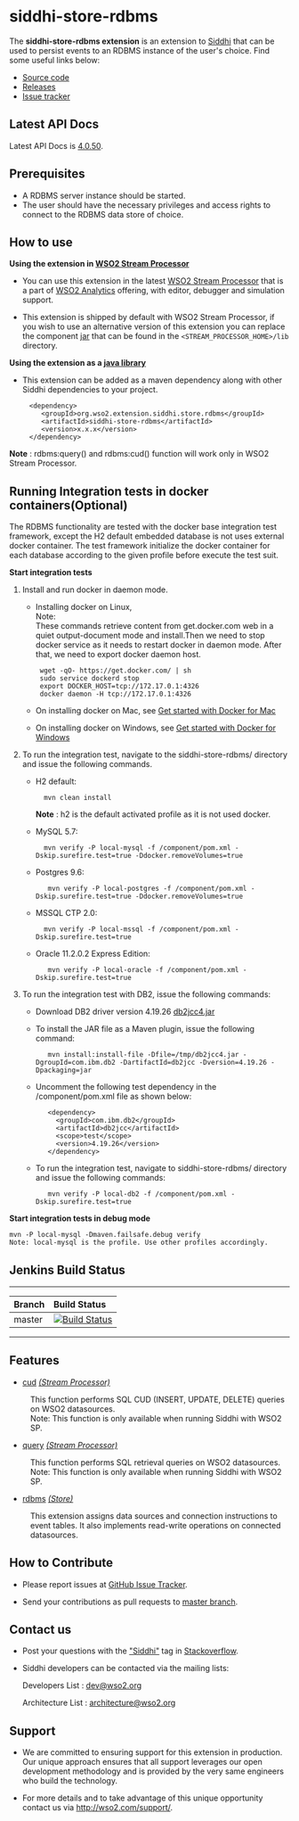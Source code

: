 siddhi-store-rdbms
======================================

The **siddhi-store-rdbms extension** is an extension to <a target="_blank" href="https://wso2.github.io/siddhi">Siddhi</a> that  can be used to persist events to an RDBMS instance of the user's choice.
Find some useful links below:

* <a target="_blank" href="https://github.com/wso2-extensions/siddhi-store-rdbms">Source code</a>
* <a target="_blank" href="https://github.com/wso2-extensions/siddhi-store-rdbms/releases">Releases</a>
* <a target="_blank" href="https://github.com/wso2-extensions/siddhi-store-rdbms/issues">Issue tracker</a>

## Latest API Docs 

Latest API Docs is <a target="_blank" href="https://wso2-extensions.github.io/siddhi-store-rdbms/api/4.0.50">4.0.50</a>.

## Prerequisites

 * A RDBMS server instance should be started.
 * The user should have the necessary privileges and access rights to connect to the RDBMS data store of choice.

## How to use 

**Using the extension in <a target="_blank" href="https://github.com/wso2/product-sp">WSO2 Stream Processor</a>**

* You can use this extension in the latest <a target="_blank" href="https://github.com/wso2/product-sp/releases">WSO2 Stream Processor</a> that is a part of <a target="_blank" href="http://wso2.com/analytics?utm_source=gitanalytics&utm_campaign=gitanalytics_Jul17">WSO2 Analytics</a> offering, with editor, debugger and simulation support. 

* This extension is shipped by default with WSO2 Stream Processor, if you wish to use an alternative version of this extension you can replace the component <a target="_blank" href="https://github.com/wso2-extensions/siddhi-store-rdbms/releases">jar</a> that can be found in the `<STREAM_PROCESSOR_HOME>/lib` directory.

**Using the extension as a <a target="_blank" href="https://wso2.github.io/siddhi/documentation/running-as-a-java-library">java library</a>**

* This extension can be added as a maven dependency along with other Siddhi dependencies to your project.

```
     <dependency>
        <groupId>org.wso2.extension.siddhi.store.rdbms</groupId>
        <artifactId>siddhi-store-rdbms</artifactId>
        <version>x.x.x</version>
     </dependency>
```

**Note** : rdbms:query() and rdbms:cud() function will work only in WSO2 Stream Processor. 

## Running Integration tests in docker containers(Optional)

The RDBMS functionality are tested with the docker base integration test framework, except the H2 default 
embedded database is not uses external docker container. The test framework initialize the docker container for each 
database according to the given profile before execute the test suit.

**Start integration tests**

1. Install and run docker in daemon mode.

    *  Installing docker on Linux,<br>
       Note:<br>    These commands retrieve content from get.docker.com web in a quiet output-document mode and install.Then we need to stop docker service as it needs to restart docker in daemon mode. After that, we need to export docker daemon host.
       
            wget -qO- https://get.docker.com/ | sh
            sudo service dockerd stop
            export DOCKER_HOST=tcp://172.17.0.1:4326
            docker daemon -H tcp://172.17.0.1:4326

    *  On installing docker on Mac, see <a target="_blank" href="https://docs.docker.com/docker-for-mac/">Get started with Docker for Mac</a>

    *  On installing docker on Windows, see <a target="_blank" href="https://docs.docker.com/docker-for-windows/">Get started with Docker for Windows</a>
   
2. To run the integration test, navigate to the siddhi-store-rdbms/ directory and issue the following commands.

    * H2 default:
    
            mvn clean install
           
         **Note** : h2 is the default activated profile as it is not used docker.

    * MySQL 5.7:
    
            mvn verify -P local-mysql -f /component/pom.xml -Dskip.surefire.test=true -Ddocker.removeVolumes=true
           
    * Postgres 9.6:
    
             mvn verify -P local-postgres -f /component/pom.xml -Dskip.surefire.test=true -Ddocker.removeVolumes=true
           
    * MSSQL CTP 2.0:
    
            mvn verify -P local-mssql -f /component/pom.xml -Dskip.surefire.test=true
            
    * Oracle 11.2.0.2 Express Edition:
            
             mvn verify -P local-oracle -f /component/pom.xml -Dskip.surefire.test=true
            
3. To run the integration test with DB2, issue the following commands:
    
    * Download DB2 driver version 4.19.26 <a target="_blank" href="http://www.ibm.com/eserver/support/fixes/fixcentral/swg/quickorder?brandid=1&productid=IBM+Data+Server+Client+Packages&vrmf=10.5.*&fixes=*jdbc*FP005">db2jcc4.jar</a>
    
    * To install the JAR file as a Maven plugin, issue the following command:
    
             mvn install:install-file -Dfile=/tmp/db2jcc4.jar -DgroupId=com.ibm.db2 -DartifactId=db2jcc -Dversion=4.19.26 -Dpackaging=jar
         
    * Uncomment the following test dependency in the /component/pom.xml file as shown below:
    
             <dependency>
               <groupId>com.ibm.db2</groupId>
               <artifactId>db2jcc</artifactId>
               <scope>test</scope>
               <version>4.19.26</version>
             </dependency>
        
    * To run the integration test, navigate to siddhi-store-rdbms/ directory and issue the following commands:
    
             mvn verify -P local-db2 -f /component/pom.xml -Dskip.surefire.test=true

**Start integration tests in debug mode**
```
mvn -P local-mysql -Dmaven.failsafe.debug verify
Note: local-mysql is the profile. Use other profiles accordingly.
```

## Jenkins Build Status

---

|  Branch | Build Status |
| :------ |:------------ | 
| master  | [![Build Status](https://wso2.org/jenkins/job/siddhi/job/siddhi-store-rdbms/badge/icon)](https://wso2.org/jenkins/job/siddhi/job/siddhi-store-rdbms/) |

---

## Features

* <a target="_blank" href="https://wso2-extensions.github.io/siddhi-store-rdbms/api/4.0.50/#cud-stream-processor">cud</a> *<a target="_blank" href="https://wso2.github.io/siddhi/documentation/siddhi-4.0/#stream-processor">(Stream Processor)</a>*<br><div style="padding-left: 1em;"><p>This function performs SQL CUD (INSERT, UPDATE, DELETE) queries on WSO2 datasources. <br>Note: This function is only available when running Siddhi with WSO2 SP.<br></p></div>
* <a target="_blank" href="https://wso2-extensions.github.io/siddhi-store-rdbms/api/4.0.50/#query-stream-processor">query</a> *<a target="_blank" href="https://wso2.github.io/siddhi/documentation/siddhi-4.0/#stream-processor">(Stream Processor)</a>*<br><div style="padding-left: 1em;"><p>This function performs SQL retrieval queries on WSO2 datasources. <br>Note: This function is only available when running Siddhi with WSO2 SP.</p></div>
* <a target="_blank" href="https://wso2-extensions.github.io/siddhi-store-rdbms/api/4.0.50/#rdbms-store">rdbms</a> *<a target="_blank" href="https://wso2.github.io/siddhi/documentation/siddhi-4.0/#store">(Store)</a>*<br><div style="padding-left: 1em;"><p>This extension assigns data sources and connection instructions to event tables. It also implements read-write operations on connected datasources.</p></div>

## How to Contribute
 
  * Please report issues at <a target="_blank" href="https://github.com/wso2-extensions/siddhi-store-rdbms/issues">GitHub Issue Tracker</a>.
  
  * Send your contributions as pull requests to <a target="_blank" href="https://github.com/wso2-extensions/siddhi-store-rdbms/tree/master">master branch</a>. 
 
## Contact us 

 * Post your questions with the <a target="_blank" href="http://stackoverflow.com/search?q=siddhi">"Siddhi"</a> tag in <a target="_blank" href="http://stackoverflow.com/search?q=siddhi">Stackoverflow</a>. 
 
 * Siddhi developers can be contacted via the mailing lists:
 
    Developers List   : [dev@wso2.org](mailto:dev@wso2.org)
    
    Architecture List : [architecture@wso2.org](mailto:architecture@wso2.org)
 
## Support 

* We are committed to ensuring support for this extension in production. Our unique approach ensures that all support leverages our open development methodology and is provided by the very same engineers who build the technology. 

* For more details and to take advantage of this unique opportunity contact us via <a target="_blank" href="http://wso2.com/support?utm_source=gitanalytics&utm_campaign=gitanalytics_Jul17">http://wso2.com/support/</a>. 

